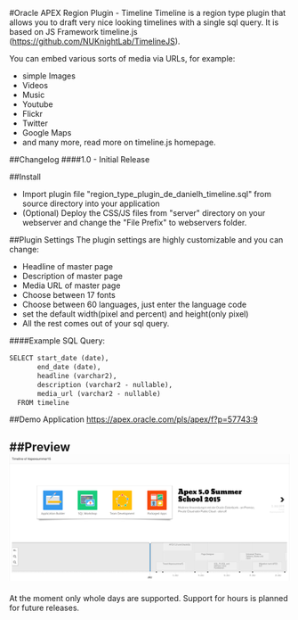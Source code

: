 #Oracle APEX Region Plugin - Timeline
Timeline is a region type plugin that allows you to draft very nice looking timelines with a single sql query.
It is based on JS Framework timeline.js (https://github.com/NUKnightLab/TimelineJS).

You can embed various sorts of media via URLs, for example:
- simple Images
- Videos
- Music
- Youtube
- Flickr 
- Twitter
- Google Maps
- and many more, read more on timeline.js homepage.

##Changelog
####1.0 - Initial Release

##Install
- Import plugin file "region_type_plugin_de_danielh_timeline.sql" from source directory into your application
- (Optional) Deploy the CSS/JS files from "server" directory on your webserver and change the "File Prefix" to webservers folder.

##Plugin Settings
The plugin settings are highly customizable and you can change:
- Headline of master page
- Description of master page
- Media URL of master page
- Choose between 17 fonts
- Choose between 60 languages, just enter the language code
- set the default width(pixel and percent) and height(only pixel)
- All the rest comes out of your sql query.

####Example SQL Query:
```language-sql
SELECT start_date (date),
       end_date (date),
       headline (varchar2),
       description (varchar2 - nullable),
       media_url (varchar2 - nullable)
  FROM timeline
```
##Demo Application
https://apex.oracle.com/pls/apex/f?p=57743:9

##Preview
![](https://github.com/Dani3lSun/apex-plugin-timeline/blob/master/preview.png)
---

At the moment only whole days are supported. Support for hours is planned for future releases.
